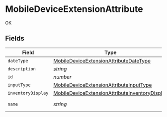 # MobileDeviceExtensionAttribute

OK


## Fields

| Field                                                                                                                   | Type                                                                                                                    | Required                                                                                                                | Description                                                                                                             | Example                                                                                                                 |
| ----------------------------------------------------------------------------------------------------------------------- | ----------------------------------------------------------------------------------------------------------------------- | ----------------------------------------------------------------------------------------------------------------------- | ----------------------------------------------------------------------------------------------------------------------- | ----------------------------------------------------------------------------------------------------------------------- |
| `dateType`                                                                                                              | [MobileDeviceExtensionAttributeDateType](../../models/shared/mobiledeviceextensionattributedatetype.md)                 | :heavy_minus_sign:                                                                                                      | N/A                                                                                                                     |                                                                                                                         |
| `description`                                                                                                           | *string*                                                                                                                | :heavy_minus_sign:                                                                                                      | N/A                                                                                                                     |                                                                                                                         |
| `id`                                                                                                                    | *number*                                                                                                                | :heavy_minus_sign:                                                                                                      | N/A                                                                                                                     | 1                                                                                                                       |
| `inputType`                                                                                                             | [MobileDeviceExtensionAttributeInputType](../../models/shared/mobiledeviceextensionattributeinputtype.md)               | :heavy_minus_sign:                                                                                                      | N/A                                                                                                                     |                                                                                                                         |
| `inventoryDisplay`                                                                                                      | [MobileDeviceExtensionAttributeInventoryDisplay](../../models/shared/mobiledeviceextensionattributeinventorydisplay.md) | :heavy_minus_sign:                                                                                                      | N/A                                                                                                                     |                                                                                                                         |
| `name`                                                                                                                  | *string*                                                                                                                | :heavy_check_mark:                                                                                                      | N/A                                                                                                                     | Asset Selector                                                                                                          |